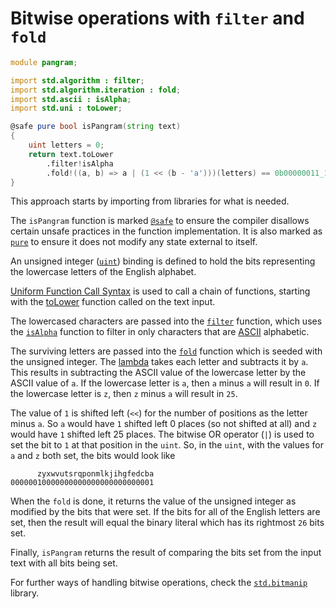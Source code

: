 # Bitwise operations with `filter` and `fold`

```d
module pangram;

import std.algorithm : filter;
import std.algorithm.iteration : fold;
import std.ascii : isAlpha;
import std.uni : toLower;

@safe pure bool isPangram(string text)
{
    uint letters = 0;
    return text.toLower
        .filter!isAlpha
        .fold!((a, b) => a | (1 << (b - 'a')))(letters) == 0b00000011_1111_1111_1111_1111_1111_1111;
}
```

This approach starts by importing from libraries for what is needed.

The `isPangram` function is marked [`@safe`][safe] to ensure the compiler disallows certain unsafe practices in the function implementation.
It is also marked as [`pure`][pure] to ensure it does not modify any state external to itself.

An unsigned integer ([`uint`][uint]) binding is defined to hold the bits representing the lowercase letters of the English alphabet.

[Uniform Function Call Syntax][ufcs] is used to call a chain of functions, starting with the [toLower][tolower] function called on the text input.

The lowercased characters are passed into the [`filter`][filter] function,
which uses the [`isAlpha`][isalpha] function to filter in only characters that are [ASCII][ascii] alphabetic.

The surviving letters are passed into the [`fold`][fold] function which is seeded with the unsigned integer.
The [lambda][lambda] takes each letter and subtracts it by `a`.
This results in subtracting the ASCII value of the lowercase letter by the ASCII value of `a`.
If the lowercase letter is `a`, then `a` minus `a` will result in `0`.
If the lowercase letter is `z`, then `z` minus `a` will result in `25`.

The value of `1` is shifted left (`<<`) for the number of positions as the letter minus `a`.
So `a` would have `1` shifted left 0 places (so not shifted at all) and `z` would have `1` shifted left 25 places.
The bitwise OR operator (`|`) is used to set the bit to `1` at that position in the `uint`.
So, in the `uint`, with the values for `a` and `z` both set, the bits would look like

```
      zyxwvutsrqponmlkjihgfedcba
00000010000000000000000000000001
```

When the `fold` is done, it returns the value of the unsigned integer as modified by the bits that were set.
If the bits for all of the English letters are set, then the result will equal the binary literal which has its
rightmost `26` bits set.

Finally, `isPangram` returns the result of comparing the bits set from the input text with all bits being set.

For further ways of handling bitwise operations, check the [`std.bitmanip`][bitmanip] library.

[uint]: https://tour.dlang.org/tour/en/basics/basic-types
[safe]: https://dlang.org/spec/function.html#function-safety
[pure]: https://dlang.org/spec/function.html#pure-functions
[filter]: https://dlang.org/phobos/std_algorithm_iteration.html#.filter
[fold]: https://dlang.org/phobos/std_algorithm_iteration.html#fold
[tolower]: https://dlang.org/phobos/std_uni.html#toLower
[ufcs]: https://tour.dlang.org/tour/en/gems/uniform-function-call-syntax-ufcs
[isalpha]: https://dlang.org/phobos/std_ascii.html#isAlpha
[ascii]: https://www.asciitable.com/
[lambda]: https://tour.dlang.org/tour/en/basics/delegates
[bitmanip]: https://dlang.org/library/std/bitmanip.html

